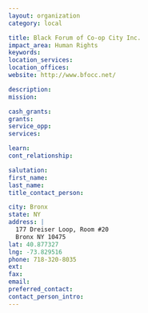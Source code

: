 ```yaml
---
layout: organization
category: local

title: Black Forum of Co-op City Inc.
impact_area: Human Rights
keywords: 
location_services: 
location_offices: 
website: http://www.bfocc.net/‎

description: 
mission: 

cash_grants: 
grants: 
service_opp: 
services: 

learn: 
cont_relationship: 

salutation: 
first_name: 
last_name: 
title_contact_person: 

city: Bronx
state: NY
address: |
  177 Dreiser Loop, Room #20  
  Bronx NY 10475
lat: 40.877327
lng: -73.829516
phone: 718-320-8035
ext: 
fax: 
email: 
preferred_contact: 
contact_person_intro: 
---
```

